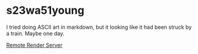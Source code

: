 # s23wa51young

I tried doing ASCII art in markdown, but it looking like it had been struck by a train. Maybe one day.

[Remote Render Server](https://s23wa51young.onrender.com/)

